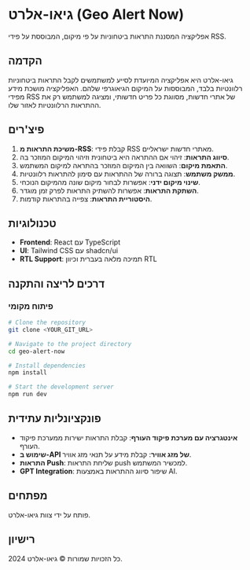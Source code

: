 
# גיאו-אלרט (Geo Alert Now)

אפליקציה המסננת התראות ביטחוניות על פי מיקום, המבוססת על פידי RSS.

## הקדמה

גיאו-אלרט היא אפליקציה המיועדת לסייע למשתמשים לקבל התראות ביטחוניות רלוונטיות בלבד, המבוססות על המיקום הגיאוגרפי שלהם.
האפליקציה מושכת מידע מפידי RSS של אתרי חדשות, מסווגת כל פריט חדשותי, ומציגה למשתמש רק את ההתראות הרלוונטיות לאזור שלו.

## פיצ'רים

1. **משיכת התראות מ-RSS**: קבלת פידי RSS מאתרי חדשות ישראליים.
2. **סיווג התראות**: זיהוי אם ההתראה היא ביטחונית וזיהוי המיקום המוזכר בה.
3. **התאמת מיקום**: השוואה בין המיקום המוזכר בהתראה למיקום המשתמש.
4. **ממשק משתמש**: תצוגה ברורה של ההתראות עם סימון להתראות רלוונטיות.
5. **שינוי מיקום ידני**: אפשרות לבחור מיקום שונה מהמיקום הנוכחי.
6. **השתקת התראות**: אפשרות להשתיק התראות לפרק זמן מוגדר.
7. **היסטוריית התראות**: צפייה בהתראות קודמות.

## טכנולוגיות

- **Frontend**: React עם TypeScript
- **UI**: Tailwind CSS עם shadcn/ui
- **RTL Support**: תמיכה מלאה בעברית וכיוון RTL

## דרכים לריצה והתקנה

### פיתוח מקומי

```sh
# Clone the repository
git clone <YOUR_GIT_URL>

# Navigate to the project directory
cd geo-alert-now

# Install dependencies
npm install

# Start the development server
npm run dev
```

## פונקציונליות עתידית

- **אינטגרציה עם מערכת פיקוד העורף**: קבלת התראות ישירות ממערכת פיקוד העורף.
- **שימוש ב-API של מזג אוויר**: קבלת מידע על תנאי מזג אוויר.
- **התראות Push**: שליחת התראות push למכשיר המשתמש.
- **GPT Integration**: שיפור סיווג ההתראות באמצעות AI.

## מפתחים

פותח על ידי צוות גיאו-אלרט.

## רישיון

כל הזכויות שמורות © גיאו-אלרט 2024.
